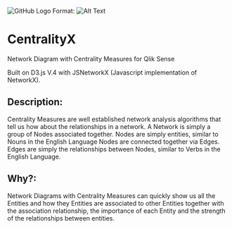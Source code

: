 ![GitHub Logo](/centalityX_logo.png)
Format: ![Alt Text](url)

# CentralityX
Network Diagram with Centrality Measures for Qlik Sense

Built on D3.js V.4 with JSNetworkX (Javascript implementation of NetworkX).

## Description: 

Centrality Measures are well established network analysis algorithms that tell us how about the relationships in a network.
A Network is simply a group of Nodes associated together.
Nodes are simply entities, similar to Nouns in the English Language
Nodes are connected together via Edges.
Edges are simply the relationships between Nodes, similar to Verbs in the English Language.

## Why?:

Network Diagrams with Centrality Measures can quickly show us all the Entities and how they Entities are associated to other Entities together with the association relationship, the importance of each Entity and the strength of the relationships between entities.

